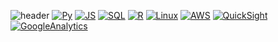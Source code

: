 
<!--
**lhy-tech/lhy-tech** is a ✨ _special_ ✨ repository because its `README.md` (this file) appears on your GitHub profile.

Here are some ideas to get you started:

- 🔭 I’m currently working on ...
- 🌱 I’m currently learning ...
- 👯 I’m looking to collaborate on ...
- 🤔 I’m looking for help with ...
- 💬 Ask me about ...
- 📫 How to reach me: ...
- 😄 Pronouns: ...
- ⚡ Fun fact: ...
-->

![header](https://capsule-render.vercel.app/api?type=Waving&color=auto&height=200&section=header&text=Hy's%20Data%20Space🎨&fontSize=50&fontColor=d6ace6)
[![Py](https://img.shields.io/badge/Python-F7DF1E?style=flat-square&logo=Python&logoColor=black)](github.com/lhy-tech)
[![JS](https://img.shields.io/badge/JavaScript-FFA07A?style=flat-square&logo=JavaScript&logoColor=black)](github.com/lhy-tech)
[![SQL](https://img.shields.io/badge/SQL-FFE4B5?style=flat-square&logo=MySQL&logoColor=black)](github.com/lhy-tech)
[![R](https://img.shields.io/badge/R-EEE8AA?style=flat-square&logo=R&logoColor=black)](github.com/lhy-tech)
[![Linux](https://img.shields.io/badge/Linux-90EE90?style=flat-square&logo=Linux&logoColor=black)](github.com/lhy-tech)
[![AWS](https://img.shields.io/badge/AWS-B0E0E6?style=flat-square&logo=AWS&logoColor=black)](github.com/lhy-tech)
[![QuickSight](https://img.shields.io/badge/QuickSight-FFEBCD?style=flat-square&logo=QuickSight&logoColor=black)](github.com/lhy-tech)
[![GoogleAnalytics](https://img.shields.io/badge/GoogleAnalytics-F0F8FF?style=flat-square&logo=GoogleAnalytics&logoColor=black)](github.com/lhy-tech)






 
